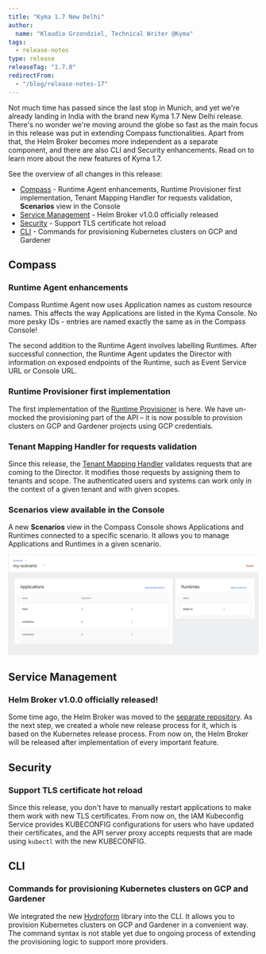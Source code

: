 ```yaml
---
title: "Kyma 1.7 New Delhi"
author:
  name: "Klaudia Grzondziel, Technical Writer @Kyma"
tags:
  - release-notes
type: release
releaseTag: "1.7.0"
redirectFrom:
  - "/blog/release-notes-17"
---
```


Not much time has passed since the last stop in Munich, and yet we're already landing in India with the brand new Kyma 1.7 New Delhi release. There's no wonder we're moving around the globe so fast as the main focus in this release was put in extending Compass functionalities. Apart from that, the Helm Broker becomes more independent as a separate component, and there are also CLI and Security enhancements. Read on to learn more about the new features of Kyma 1.7.

<!-- overview -->

See the overview of all changes in this release:
- [Compass](#compass) - Runtime Agent enhancements, Runtime Provisioner first implementation, Tenant Mapping Handler for requests validation, **Scenarios** view in the Console
- [Service Management](#service-management) - Helm Broker v1.0.0 officially released
- [Security](#security) - Support TLS certificate hot reload
- [CLI](#cli) - Commands for provisioning Kubernetes clusters on GCP and Gardener


## Compass

### Runtime Agent enhancements

Compass Runtime Agent now uses Application names as custom resource names. This affects the way Applications are listed in the Kyma Console. No more pesky IDs - entries are named exactly the same as in the Compass Console!

The second addition to the Runtime Agent involves labelling Runtimes. After successful connection, the Runtime Agent updates the Director with information on exposed endpoints of the Runtime, such as Event Service URL or Console URL.

### Runtime Provisioner first implementation

The first implementation of the [Runtime Provisioner](https://kyma-project.io/docs/components/compass/#architecture-components-runtime-provisioner) is here. We have un-mocked the provisioning part of the API – it is now possible to provision clusters on GCP and Gardener projects using GCP credentials.

### Tenant Mapping Handler for requests validation

Since this release, the [Tenant Mapping Handler](https://github.com/kyma-incubator/compass/blob/master/docs/architecture/authentication-and-authorization.md#tenant-mapping-handler) validates requests that are coming to the Director. It modifies those requests by assigning them to tenants and scope. The authenticated users and systems can work only in the context of a given tenant and with given scopes.

### Scenarios view available in the Console

A new **Scenarios** view in the Compass Console shows Applications and Runtimes connected to a specific scenario. It allows you to manage Applications and Runtimes in a given scenario.

![Details view](./details-view.png)


## Service Management

### Helm Broker v1.0.0 officially released!

Some time ago, the Helm Broker was moved to the [separate repository](https://github.com/kyma-project/helm-broker). As the next step, we created a whole new release process for it, which is based on the Kubernetes release process. From now on, the Helm Broker will be released after implementation of every important feature.


## Security

### Support TLS certificate hot reload

Since this release, you don't have to manually restart applications to make them work with new TLS certificates. From now on, the IAM Kubeconfig Service provides KUBECONFIG configurations for users who have updated their certificates, and the API server proxy accepts requests that are made using `kubectl` with the new KUBECONFIG.


## CLI

### Commands for provisioning Kubernetes clusters on GCP and Gardener

We integrated the new [Hydroform](https://github.com/kyma-incubator/hydroform) library into the CLI. It allows you to provision Kubernetes clusters on GCP and Gardener in a convenient way. The command syntax is not stable yet due to ongoing process of  extending the provisioning logic to support more providers.

